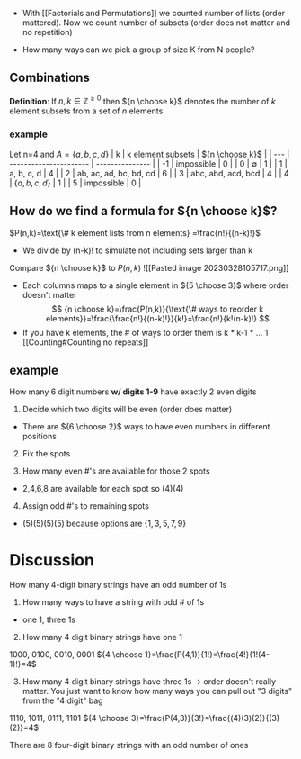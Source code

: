 
- With [[Factorials and Permutations]] we counted number of lists (order mattered). Now we count number of subsets (order does not matter and no repetition)

- How many ways can we pick a group of size K from N people?

## Combinations
**Definition**: If $n,k \in \mathbb{Z}^{\geq 0}$ then  ${n \choose k}$ denotes the number of $k$ element subsets from a set of $n$ elements

### example
Let n=4 and $A=\{ a,b,c,d \}$
| k   | k element subsets      | ${n \choose k}$ |
| --- | ---------------------- | --------------- |
| -1  | impossible             | 0               |
| 0   | $\emptyset$            | 1               |
| 1   | a, b, c, d             | 4               |
| 2   | ab, ac, ad, bc, bd, cd | 6               |
| 3   | abc, abd, acd, bcd     | 4               |
| 4   | $\{ a,b,c,d \}$        | 1               |
| 5   | impossible             | 0                |

## How do we find a formula for ${n \choose k}$?

$P(n,k)=\text{\# k element lists from n elements} =\frac{n!}{(n-k)!}$
- We divide by (n-k)! to simulate not including sets larger than k

Compare ${n \choose k}$ to $P(n,k)$
![[Pasted image 20230328105717.png]]
- Each columns maps to a single element in ${5 \choose 3}$ where order doesn't matter
$$
{n \choose k}=\frac{P(n,k)}{\text{\# ways to reorder k elements}}=\frac{\frac{n!}{(n-k)!}}{k!}=\frac{n!}{k!(n-k)!}
$$
- If you have k elements, the # of ways to order them is k * k-1 * ... 1 [[Counting#Counting no repeats]]

## example
How many 6 digit numbers **w/ digits 1-9** have exactly 2 even digits

1. Decide which two digits will be even
(order does matter)
- There are ${6 \choose 2}$ ways to have even numbers in different positions
2. Fix the spots 

3. How many even #'s are available for those 2 spots
- 2,4,6,8 are available for each spot so $(4)(4)$

4. Assign odd #'s to remaining spots
- $(5)(5)(5)(5)$ because options are $\{ 1,3,5,7,9 \}$

# Discussion
How many 4-digit binary strings have an odd number of 1s

1. How many ways to have a string with odd # of 1s
- one 1, three 1s

2. How many 4 digit binary strings have one 1

1000, 0100, 0010, 0001
${4 \choose 1}=\frac{P(4,1)}{1!}=\frac{4!}{1!(4-1)!}=4$

3. How many 4 digit binary strings have three 1s
-> order doesn't really matter. You just want to know how many ways you can pull out "3 digits" from the "4 digit" bag

1110, 1011, 0111, 1101
${4 \choose 3}=\frac{P(4,3)}{3!}=\frac{(4)(3)(2)}{(3)(2)}=4$

There are 8 four-digit binary strings with an odd number of ones